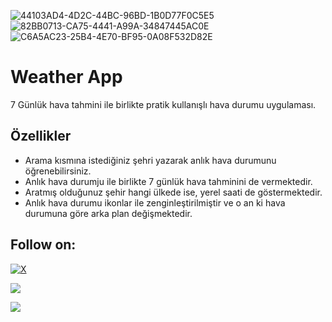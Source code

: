 ![44103AD4-4D2C-44BC-96BD-1B0D77F0C5E5](https://github.com/eac0d3rx/Weather-App-7-Day-Weather-Forecast-Hava-Durumu-Uygulamas-/assets/145233685/01edae9a-83af-4cae-b5c7-a70459bf36f4)
![82BB0713-CA75-4441-A99A-34847445AC0E](https://github.com/eac0d3rx/Weather-App-7-Day-Weather-Forecast-Hava-Durumu-Uygulamas-/assets/145233685/e3a523a0-fff3-4db9-a070-f784716c232f)
![C6A5AC23-25B4-4E70-BF95-0A08F532D82E](https://github.com/eac0d3rx/Weather-App-7-Day-Weather-Forecast-Hava-Durumu-Uygulamas-/assets/145233685/5579f4bd-cd39-4b90-8446-095da43789db)

# Weather App

7 Günlük hava tahmini ile birlikte pratik kullanışlı hava durumu uygulaması.

## Özellikler

- Arama kısmına istediğiniz şehri yazarak anlık hava durumunu öğrenebilirsiniz.
- Anlık hava durumju ile birlikte 7 günlük hava tahminini de vermektedir.
- Aratmış olduğunuz şehir hangi ülkede ise, yerel saati de göstermektedir.
- Anlık hava durumu ikonlar ile zenginleştirilmiştir ve o an ki hava durumuna göre arka plan değişmektedir.

## Follow on:
[![X](https://img.shields.io/badge/X-black.svg?logo=X&logoColor=white)](https://x.com/zekayasaygiduy)
<p align="left">
<a href="https://github.com/eac0d3rx"><img src="https://img.shields.io/badge/GitHub-Follow%20on%20GitHub-inactive.svg?logo=github"></a>

<a href="https://t.me/iameac0d3rx"><img src="https://img.shields.io/badge/Telegram-Contact%20Telegram%20Profile-blue.svg?logo=telegram"></a>
</p><p align="left"> 
